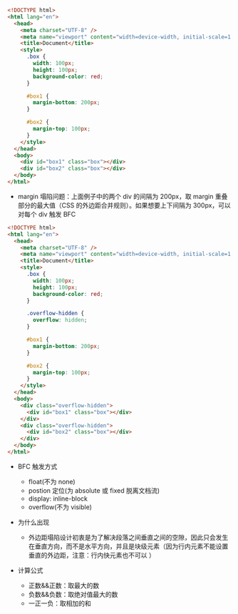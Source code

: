 ```html
<!DOCTYPE html>
<html lang="en">
  <head>
    <meta charset="UTF-8" />
    <meta name="viewport" content="width=device-width, initial-scale=1.0" />
    <title>Document</title>
    <style>
      .box {
        width: 100px;
        height: 100px;
        background-color: red;
      }

      #box1 {
        margin-bottom: 200px;
      }

      #box2 {
        margin-top: 100px;
      }
    </style>
  </head>
  <body>
    <div id="box1" class="box"></div>
    <div id="box2" class="box"></div>
  </body>
</html>
```

- margin 塌陷问题：上面例子中的两个 div 的间隔为 200px，取 margin 重叠部分的最大值（CSS 的外边距合并规则）。如果想要上下间隔为 300px，可以对每个 div 触发 BFC

```html
<!DOCTYPE html>
<html lang="en">
  <head>
    <meta charset="UTF-8" />
    <meta name="viewport" content="width=device-width, initial-scale=1.0" />
    <title>Document</title>
    <style>
      .box {
        width: 100px;
        height: 100px;
        background-color: red;
      }

      .overflow-hidden {
        overflow: hidden;
      }

      #box1 {
        margin-bottom: 200px;
      }

      #box2 {
        margin-top: 100px;
      }
    </style>
  </head>
  <body>
    <div class="overflow-hidden">
      <div id="box1" class="box"></div>
    </div>
    <div class="overflow-hidden">
      <div id="box2" class="box"></div>
    </div>
  </body>
</html>
```

- BFC 触发方式

  - float(不为 none)
  - postion 定位(为 absolute 或 fixed 脱离文档流)
  - display: inline-block
  - overflow(不为 visible)

- 为什么出现
  - 外边距塌陷设计初衷是为了解决段落之间垂直之间的空隙，因此只会发生在垂直方向，而不是水平方向，并且是块级元素（因为行内元素不能设置垂直的外边距，注意：行内快元素也不可以 ）

- 计算公式
  - 正数&&正数：取最大的数
  - 负数&&负数：取绝对值最大的数
  - 一正一负：取相加的和